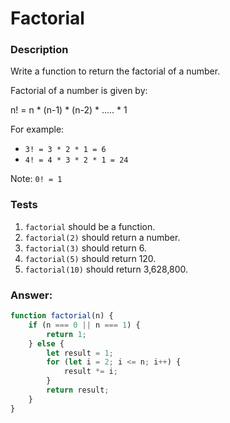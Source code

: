# Factorial

### Description

Write a function to return the factorial of a number.

Factorial of a number is given by:

n! = n * (n-1) * (n-2) * ..... * 1

For example:

- `3! = 3 * 2 * 1 = 6`
- `4! = 4 * 3 * 2 * 1 = 24`

Note: `0! = 1`

### Tests

1. `factorial` should be a function.
2. `factorial(2)` should return a number.
3. `factorial(3)` should return 6.
4. `factorial(5)` should return 120.
5. `factorial(10)` should return 3,628,800.

### Answer:

```javascript
function factorial(n) {
    if (n === 0 || n === 1) {
        return 1;
    } else {
        let result = 1;
        for (let i = 2; i <= n; i++) {
            result *= i;
        }
        return result;
    }
}
```